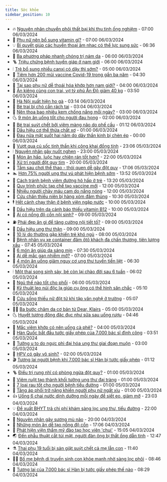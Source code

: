 ```yaml
---
title: Sức khỏe
sidebar_position: 10
---
```


<!-- vnexpress-suc-khoe:START -->
- 🔥 [Nguyên nhân chuyển phôi thất bại khi thụ tinh ống nghiệm](https://vnexpress.net/nguyen-nhan-chuyen-phoi-that-bai-khi-thu-tinh-ong-nghiem-4719092.html) - 07:00 06/03/2024
- 🥰 [Phụ nữ nên bổ sung vitamin gì?](https://vnexpress.net/phu-nu-nen-bo-sung-vitamin-gi-4719029.html) - 07:00 06/03/2024
- 💡 [Bí quyết giúp các huyền thoại âm nhạc có thể lực sung sức](https://vnexpress.net/bi-quyet-giup-cac-huyen-thoai-am-nhac-co-the-luc-sung-suc-4719088.html) - 06:36 06/03/2024
- 🤗 [Ba phương pháp nhanh chóng trị nám da](https://vnexpress.net/ba-phuong-phap-nhanh-chong-tri-nam-da-4719059.html) - 06:00 06/03/2024
- 🪜 [Triệu chứng bệnh tuyến giáp ở nam giới](https://vnexpress.net/trieu-chung-benh-tuyen-giap-o-nam-gioi-4718812.html) - 06:00 06/03/2024
- 🕯 [Trẻ bổ sung nhiều canxi có dậy thì sớm?](https://vnexpress.net/tre-bo-sung-nhieu-canxi-co-day-thi-som-4719005.html) - 05:00 06/03/2024
- 🤭 [Tiêm hơn 200 mũi vaccine Covid-19 trong gần ba năm](https://vnexpress.net/tiem-hon-200-mui-vaccine-covid-19-trong-gan-ba-nam-4718997.html) - 04:30 06/03/2024
- 👀 [Tại sao phụ nữ dễ thoái hóa khớp hơn nam giới?](https://vnexpress.net/tai-sao-phu-nu-de-thoai-hoa-khop-hon-nam-gioi-4718973.html) - 04:00 06/03/2024
- 🌋 [Ăn kiêng cùng con trai, vợ tỷ phú Ấn Độ giảm 40 kg](https://vnexpress.net/an-kieng-cung-con-trai-vo-ty-phu-an-do-giam-40-kg-4718996.html) - 03:50 06/03/2024
- 🫶 [Hà Nội xuất hiện ho gà](https://vnexpress.net/ha-noi-xuat-hien-ho-ga-4718968.html) - 03:14 06/03/2024
- 🦆 [Bé trai bị chó cắn rách tai](https://vnexpress.net/be-trai-bi-cho-can-rach-tai-4718789.html) - 03:04 06/03/2024
- 🚀 [Nên thoa bao nhiêu kem chống nắng mỗi ngày?](https://vnexpress.net/nen-thoa-bao-nhieu-kem-chong-nang-moi-ngay-4718925.html) - 03:00 06/03/2024
- 🌜 [9 món ăn uống tốt cho người đau họng](https://vnexpress.net/9-mon-an-uong-tot-cho-nguoi-dau-hong-4718648.html) - 02:00 06/03/2024
- 🧰 [Bé trai suýt chết bởi viêm màng não do phế cầu](https://vnexpress.net/be-trai-suyt-chet-boi-viem-mang-nao-do-phe-cau-4718826.html) - 01:12 06/03/2024
- 💫 [Dấu hiệu cơ thể thừa chất xơ](https://vnexpress.net/dau-hieu-co-the-thua-chat-xo-4718687.html) - 01:00 06/03/2024
- 🌝 [Đau nửa mặt suốt hai năm do dây thần kinh bị chèn ép](https://vnexpress.net/dau-nua-mat-suot-hai-nam-do-day-than-kinh-bi-chen-ep-4718733.html) - 00:00 06/03/2024
- 🗽 [Vượt qua cú sốc tinh thần khi công khai đồng tính](https://vnexpress.net/vuot-qua-cu-soc-tinh-than-khi-cong-khai-dong-tinh-4715778.html) - 23:06 05/03/2024
- 🕯 [Nguyên nhân gây nuốt nghẹn](https://vnexpress.net/nguyen-nhan-gay-nuot-nghen-4718738.html) - 23:00 05/03/2024
- 🦅 [Món ăn hấp, luộc hay chiên rán tốt hơn?](https://vnexpress.net/mon-an-hap-luoc-hay-chien-ran-tot-hon-4718144.html) - 22:00 05/03/2024
- 🦆 [Xử trí người đột quỵ tim](https://vnexpress.net/xu-tri-nguoi-dot-quy-tim-4718688.html) - 20:00 05/03/2024
- 🎊 [Tắm sau chơi thể thao - thói quen dễ gây đột quỵ](https://vnexpress.net/tam-sau-choi-the-thao-thoi-quen-de-gay-dot-quy-4718517.html) - 17:06 05/03/2024
- 🏊 [Hơn 75% người ung thư vú phát hiện bệnh sớm](https://vnexpress.net/hon-75-nguoi-ung-thu-vu-phat-hien-benh-som-4718802.html) - 13:52 05/03/2024
- 📝 [Cách tránh bệnh viêm đường hô hấp ở trẻ](https://vnexpress.net/cach-tranh-benh-viem-duong-ho-hap-o-tre-4718791.html) - 13:20 05/03/2024
- 💯 [Quy trình phức tạp chế tạo vaccine mới](https://vnexpress.net/quy-trinh-phuc-tap-che-tao-vaccine-moi-4718702.html) - 12:00 05/03/2024
- 🌊 [Nhiều người chảy máu cam do nắng nóng](https://vnexpress.net/nhieu-nguoi-chay-mau-cam-do-nang-nong-4718663.html) - 12:00 05/03/2024
- 🚀 [Cứu chân thiếu niên bị hàng xóm đâm thủng](https://vnexpress.net/cuu-chan-thieu-nien-bi-hang-xom-dam-thung-4718761.html) - 10:30 05/03/2024
- 🕴 [Hết cảnh chạy thận ở bệnh viện ngập nước](https://vnexpress.net/het-canh-chay-than-o-benh-vien-ngap-nuoc-4718669.html) - 10:00 05/03/2024
- 🗽 [Dấu hiệu trên da cảnh báo thiếu vitamin B12](https://vnexpress.net/dau-hieu-tren-da-canh-bao-thieu-vitamin-b12-4718666.html) - 10:00 05/03/2024
- 🎡 [Ai có nồng độ cồn nội sinh?](https://vnexpress.net/ai-co-nong-do-con-noi-sinh-4718544.html) - 09:00 05/03/2024
- ⛽️ [Phái đẹp ăn gì để tăng cường nội tiết tố?](https://vnexpress.net/phai-dep-an-gi-de-tang-cuong-noi-tiet-to-4718680.html) - 09:00 05/03/2024
- 🦆 [Dấu hiệu ung thư thận](https://vnexpress.net/dau-hieu-ung-thu-than-4718518.html) - 09:00 05/03/2024
- 🤩 [10 lý do thường gặp khiến trẻ khó ngủ](https://vnexpress.net/10-ly-do-thuong-gap-khien-tre-kho-ngu-4718583.html) - 08:00 05/03/2024
- 🦒 [Bệnh nhân vụ xe container đâm ôtô khách đa chấn thương, tiên lượng xấu](https://vnexpress.net/nan-nhan-tai-nan-xe-khach-da-chan-thuong-tien-luong-xau-4718656.html) - 07:45 05/03/2024
- 💫 [6 món ăn giúp da sáng mịn](https://vnexpress.net/6-mon-an-giup-da-sang-min-4718626.html) - 07:30 05/03/2024
- 🐘 [Ai dễ mắc gan nhiễm mỡ?](https://vnexpress.net/ai-de-mac-gan-nhiem-mo-4718612.html) - 07:00 05/03/2024
- 🚀 [4 món ăn uống giảm nguy cơ ung thư tuyến tiền liệt](https://vnexpress.net/4-mon-an-uong-giam-nguy-co-ung-thu-tuyen-tien-liet-4718541.html) - 06:30 05/03/2024
- 🕯 [Một thai song sinh sảy, bé còn lại chào đời sau 6 tuần](https://vnexpress.net/mot-thai-song-sinh-say-be-con-lai-chao-doi-sau-6-tuan-4718409.html) - 06:02 05/03/2024
- 🦏 [Ngủ thế nào tốt cho phổi](https://vnexpress.net/ngu-the-nao-tot-cho-phoi-4718573.html) - 06:00 05/03/2024
- 🦄 [Kỹ thuật leo núi độc lạ giúp cụ ông có thể hình săn chắc](https://vnexpress.net/ky-thuat-leo-nui-doc-la-giup-cu-ong-co-the-hinh-san-chac-4718356.html) - 05:10 05/03/2024
- 🦒 [Cứu sống thiếu nữ đột tử khi tập văn nghệ ở trường](https://vnexpress.net/cuu-song-thieu-nu-dot-tu-khi-tap-van-nghe-o-truong-4718447.html) - 05:07 05/03/2024
- 👨‍🏫 [Ba bước chăm da cơ bản từ Dear, Klairs](https://vnexpress.net/ba-buoc-cham-da-co-ban-tu-dear-klairs-4718134.html) - 05:00 05/03/2024
- 🌜 [Huyết tương đông đặc đục như sữa sau uống rượu](https://vnexpress.net/huyet-tuong-dong-dac-duc-nhu-sua-sau-uong-ruou-4718510.html) - 04:46 05/03/2024
- 🚀 [Mắc viêm khớp có nên uống cà phê?](https://vnexpress.net/mac-viem-khop-co-nen-uong-ca-phe-4717022.html) - 04:00 05/03/2024
- 💃 [Hàn Quốc bắt đầu tước giấy phép của 7.000 bác sĩ đình công](https://vnexpress.net/han-quoc-bat-dau-tuoc-giay-phep-cua-7-000-bac-si-dinh-cong-4718501.html) - 03:51 05/03/2024
- 💯 [Tưởng u to do ngực phì đại hóa ung thư giai đoạn muộn](https://vnexpress.net/tuong-u-to-do-nguc-phi-dai-hoa-ung-thu-giai-doan-muon-4718347.html) - 03:00 05/03/2024
- 🤔 [HPV có gây vô sinh?](https://vnexpress.net/hpv-co-gay-vo-sinh-4718269.html) - 02:00 05/03/2024
- 🎬 [Tương lai người bệnh khi 7.000 bác sĩ Hàn bị tước giấy phép](https://vnexpress.net/tuong-lai-nguoi-benh-khi-7-000-bac-si-han-bi-tuoc-giay-phep-4718351.html) - 01:12 05/03/2024
- 🪜 [Điều trị rung nhĩ có phòng ngừa đột quỵ?](https://vnexpress.net/dieu-tri-rung-nhi-co-phong-ngua-dot-quy-4718348.html) - 01:00 05/03/2024
- 🦣 [Viêm ruột tạo thành khối tưởng ung thư đại tràng](https://vnexpress.net/viem-ruot-tao-thanh-khoi-tuong-ung-thu-dai-trang-4718345.html) - 01:00 05/03/2024
- 🧐 [7 loại rau tốt cho người bệnh tiểu đường](https://vnexpress.net/7-loai-rau-tot-cho-nguoi-benh-tieu-duong-4718254.html) - 01:00 05/03/2024
- 🤡 [Tăng áp phổi trở nặng khiến người phụ nữ ngất xỉu](https://vnexpress.net/tang-ap-phoi-tro-nang-khien-nguoi-phu-nu-ngat-xiu-4718196.html) - 01:00 05/03/2024
- 👍 [Uống 6 chai nước dinh dưỡng mỗi ngày để siết eo, giảm mỡ](https://vnexpress.net/uong-6-chai-nuoc-dinh-duong-moi-ngay-de-siet-eo-giam-mo-4717059.html) - 23:03 04/03/2024
- 💡 [Đề xuất BHYT trả chi phí khám sàng lọc ung thư, tiểu đường](https://vnexpress.net/de-xuat-bhyt-tra-chi-phi-kham-sang-loc-ung-thu-tieu-duong-4718281.html) - 22:00 04/03/2024
- 💯 [Nguyên nhân gây sương mù não](https://vnexpress.net/nguyen-nhan-gay-suong-mu-nao-4718499.html) - 20:00 04/03/2024
- 🧠 [Những món ăn dễ tạo nồng độ cồn](https://vnexpress.net/nhung-mon-an-de-tao-nong-do-con-4717856.html) - 17:06 04/03/2024
- 🎡 [Phát hiện viện thẩm mỹ đào tạo học viên &#39;chui&#39;](https://vnexpress.net/phat-hien-vien-tham-my-dao-tao-hoc-vien-chui-4718186.html) - 15:05 04/03/2024
- 🌏 [Đến phẫu thuật cắt túi mật, người đàn ông bị thắt ống dẫn tinh](https://vnexpress.net/den-phau-thuat-cat-tui-mat-nguoi-dan-ong-bi-that-ong-dan-tinh-4718260.html) - 12:47 04/03/2024
- ⚗️ [Thai phụ 19 tuổi bị sản giật suýt chết cả mẹ lẫn con](https://vnexpress.net/thai-phu-19-tuoi-bi-san-giat-suyt-chet-ca-me-lan-con-4718292.html) - 11:40 04/03/2024
- 👨‍🏫 [Bố mẹ bệnh di truyền sinh con khỏe mạnh nhờ sàng lọc phôi](https://vnexpress.net/bo-me-benh-di-truyen-sinh-con-khoe-manh-nho-sang-loc-phoi-4717803.html) - 08:46 04/03/2024
- 🤖 [Tương lai của 7.000 bác sĩ Hàn bị tước giấy phép thế nào](https://vnexpress.net/tuong-lai-cua-7-000-bac-si-han-bi-tuoc-giay-phep-the-nao-4718221.html) - 08:29 04/03/2024<!-- vnexpress-suc-khoe:END -->
